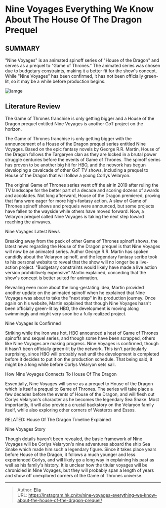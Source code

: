 # Nine Voyages Everything We Know About The House Of The Dragon Prequel


## SUMMARY 



  &#34;Nine Voyages&#34; is an animated spinoff series of &#34;House of the Dragon&#34; and serves as a prequel to &#34;Game of Thrones.&#34;   The animated series was chosen due to budgetary constraints, making it a better fit for the show&#39;s concept.   While &#34;Nine Voyages&#34; has been confirmed, it has not been officially green-lit, so it may be a while before production begins.  

![iamge](https://static1.srcdn.com/wordpress/wp-content/uploads/2024/01/nine-voyages.jpg)

## Literature Review
The Game of Thrones franchise is only getting bigger and a House of the Dragon prequel entitled Nine Voyages is another GoT project on the horizon.




The Game of Thrones franchise is only getting bigger with the announcement of a House of the Dragon prequel series entitled Nine Voyages. Based on the epic fantasy novels by George R.R. Martin, House of the Dragon follows the Targaryen clan as they are locked in a brutal power struggle centuries before the events of Game of Thrones. The spinoff series has proven to be another big hit for HBO, and the network has begun developing a cavalcade of other GoT TV shows, including a prequel to House of the Dragon that will follow a young Corlys Velaryon.




The original Game of Thrones series went off the air in 2019 after ruling the TV landscape for the better part of a decade and scoring dozens of awards and accolades. Not long afterward, House of the Dragon premiered, proving that fans were eager for more high-fantasy action. A slew of Game of Thrones spinoff shows and prequels were announced, but some projects have fallen to the wayside while others have moved forward. Now, a Velaryon prequel called Nine Voyages is taking the next step toward reaching the airwaves.


 Nine Voyages Latest News 
          

Breaking away from the pack of other Game of Thrones spinoff shows, the latest news regarding the House of the Dragon prequel is that Nine Voyages will now be an animated series. Author George R.R. Martin has spoken candidly about the Velaryon spinoff, and the legendary fantasy scribe took to his personal website to reveal that the show will no longer be a live-action project. &#34;Budgetary constraints would likely have made a live action version prohibitively expensive&#34; Martin explained, conceding that the show&#39;s concept is better suited for animation.




Revealing even more about the long-gestating idea, Martin provided another update on the animated spinoff when he explained that Nine Voyages was about to take the &#34;next step&#34; in its production journey. Once again on his website, Martin explained that though Nine Voyages hasn&#39;t been officially green-lit by HBO, the development is moving along swimmingly and might very soon be a fully realized project.



 Nine Voyages Is Confirmed 
          

Striking while the iron was hot, HBO announced a host of Game of Thrones spinoffs and sequel series, and though some have been scrapped, others like Nine Voyages are making progress. Nine Voyages is confirmed, though it hasn&#39;t been officially green-lit by the network. This isn&#39;t particularly surprising, since HBO will probably wait until the development is completed before it decides to put it on the production schedule. That being said, it might be a long while before Corlys Velaryon sets sail.






 How Nine Voyages Connects To House Of The Dragon 
          

Essentially, Nine Voyages will serve as a prequel to House of the Dragon which is itself a prequel to Game of Thrones. The series will take place a few decades before the events of House of the Dragon, and will flesh out Corlys Velaryon&#39;s character as he becomes the legendary Sea Snake. Most importantly, it will also provide a crucial backstory on the Velaryon family itself, while also exploring other corners of Westeros and Essos.

RELATED: House Of The Dragon Timeline Explained



 Nine Voyages Story 
          

Though details haven&#39;t been revealed, the basic framework of Nine Voyages will be Corlys Velaryon&#39;s nine adventures aboard the ship Sea Snake which made him such a legendary figure. Since it takes place years before House of the Dragon, it follows a much younger and less experienced Corlys, and will likely go a long way in explaining his past as well as his family&#39;s history. It is unclear how the titular voyages will be chronicled in Nine Voyages, but they will probably span a length of years and show off unexplored corners of the Game of Thrones universe.






---

> Author: [Ella](https://instagram.hk.cn/)  
> URL: https://instagram.hk.cn/tv/nine-voyages-everything-we-know-about-the-house-of-the-dragon-prequel/  

